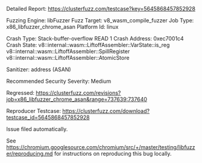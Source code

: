 Detailed Report: https://clusterfuzz.com/testcase?key=5645868457852928

Fuzzing Engine: libFuzzer
Fuzz Target: v8_wasm_compile_fuzzer
Job Type: x86_libfuzzer_chrome_asan
Platform Id: linux

Crash Type: Stack-buffer-overflow READ 1
Crash Address: 0xec7001c4
Crash State:
  v8::internal::wasm::LiftoffAssembler::VarState::is_reg
  v8::internal::wasm::LiftoffAssembler::SpillRegister
  v8::internal::wasm::LiftoffAssembler::AtomicStore
  
Sanitizer: address (ASAN)

Recommended Security Severity: Medium

Regressed: https://clusterfuzz.com/revisions?job=x86_libfuzzer_chrome_asan&range=737639:737640

Reproducer Testcase: https://clusterfuzz.com/download?testcase_id=5645868457852928

Issue filed automatically.

See https://chromium.googlesource.com/chromium/src/+/master/testing/libfuzzer/reproducing.md for instructions on reproducing this bug locally.